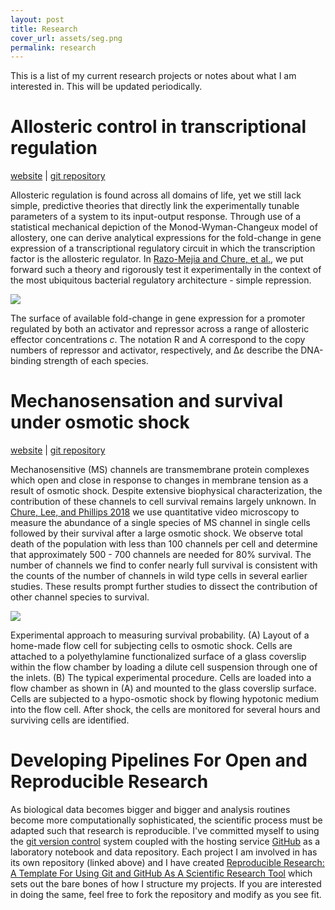 ```yaml
---
layout: post
title: Research
cover_url: assets/seg.png
permalink: research
---
```


This is a list of my current research projects or notes about what I am
interested in. This will be updated periodically.

# Allosteric control in transcriptional regulation
[<i class='icon-web'></i> website](http://rpgroup.caltech.edu/mwc_induction) | [<i class='icon-git'></i> git repository](http://github.com/rpgroup-pboc/mwc_induction) 

Allosteric regulation is found across all domains of life, yet we still lack
simple, predictive theories that directly link the experimentally tunable
parameters of a system to its input-output response. Through use of a
statistical mechanical depiction of the Monod-Wyman-Changeux model of
allostery, one can derive analytical expressions for the fold-change in gene
expression of a transcriptional regulatory circuit in which the transcription
factor is the allosteric regulator. In [Razo-Mejia and Chure, et al.](https://www.cell.com/cell-systems/fulltext/S2405-4712(18)30057-7#.W01_Pgup_pg.twitter), we
put forward such a theory and rigorously test it experimentally in the
context of the most ubiquitous bacterial regulatory architecture - simple
repression.

![]({{site.baseurl}}/assets/fc_surfaces.png)

<div class="caption">

 The surface of available fold-change in gene expression for a promoter regulated by both an activator and repressor across a range of allosteric effector concentrations <i>c</i>. The notation R and A correspond to the copy numbers of repressor and activator, respectively, and Δε describe the DNA-binding strength of each species.

</div>


# Mechanosensation and survival under osmotic shock
[<i class='icon-web'></i>  website](http://rpgroup.caltech.edu/mscl_survival) | [<i class='icon-git'></i> git repository](http://github.com/rpgroup-pboc/mscl_survival) 


Mechanosensitive  (MS)  channels  are  transmembrane  protein  complexes  which  open  and  close  in response to changes in membrane tension as a result of osmotic shock. Despite extensive biophysical characterization, the contribution of these channels to cell survival remains largely unknown. In [Chure, Lee, and Phillips 2018](http://www.rpgroup.caltech.edu/mscl_survival/Chure2018a.pdf)  we use quantitative video microscopy to measure the abundance of a single species of MS channel in single cells followed by their survival after a large osmotic shock.  We observe total death of the population with less than 100 channels per cell and determine that approximately 500 - 700 channels are needed for 80% survival. The number of channels we find to confer nearly full survival is consistent with the counts of the number of channels in wild type cells in several earlier studies.  These results prompt further studies to dissect the contribution of other channel species to survival.


![]({{site.baseurl}}/assets/fig3.png)
<div class="caption">
Experimental approach to measuring survival probability. (A) Layout of a home-made flow cell for subjecting cells to osmotic shock. Cells are attached to a polyethylamine functionalized surface of a glass coverslip within the flow chamber by loading a dilute cell suspension through one of the inlets. (B) The typical experimental procedure. Cells are loaded into a flow chamber as shown in (A) and mounted to the glass coverslip surface. Cells are subjected to a hypo-osmotic shock by flowing hypotonic medium into the flow cell. After shock, the cells are monitored for several hours and surviving cells are identified.
</div>

# Developing Pipelines For Open and Reproducible Research
As biological data becomes bigger and bigger and analysis routines become more computationally sophisticated, the scientific process must be adapted such that research is reproducible. I've committed myself to using the [git version control](https://git-scm.coml) system coupled with the hosting service [GitHub](https://github.com) as a laboratory notebook and data repository. Each project I am involved in has its own repository (linked above) and I have created [Reproducible Research: A Template For Using Git and GitHub As A Scientific Research Tool](https://github.com/gchure/reproducible_research) which sets out the bare bones of how I structure my projects. If you are interested in doing the same, feel free to fork the repository and modify as you see fit. 